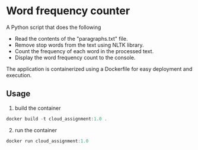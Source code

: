 
# Word frequency counter

A Python script that does the following 

- Read the contents of the "paragraphs.txt" file.
- Remove stop words from the text using NLTK library.
- Count the frequency of each word in the processed text.
- Display the word frequency count to the console.


The application is containerized using a Dockerfile for easy deployment and execution.





## Usage

1. build the container 
```javascript
docker build -t cloud_assignment:1.0 .
```
2. run the container
```javascript
docker run cloud_assignment:1.0
```

